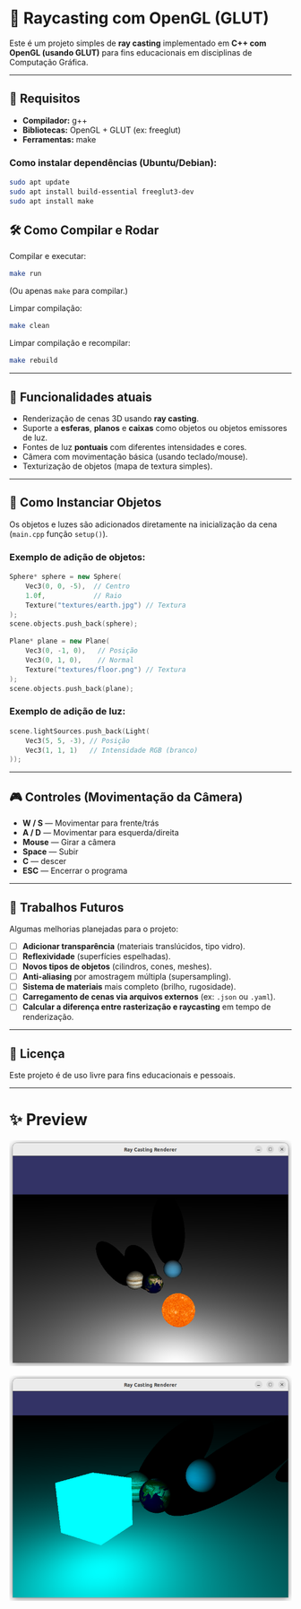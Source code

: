 # 🔦 Raycasting com OpenGL (GLUT)

Este é um projeto simples de **ray casting** implementado em **C++ com OpenGL (usando GLUT)** para fins educacionais em disciplinas de Computação Gráfica.

---

## 🚀 Requisitos

- **Compilador:** g++
- **Bibliotecas:** OpenGL + GLUT (ex: freeglut)
- **Ferramentas:** make

### Como instalar dependências (Ubuntu/Debian):

```bash
sudo apt update
sudo apt install build-essential freeglut3-dev
sudo apt install make
```

## 🛠️ Como Compilar e Rodar

Compilar e executar:

```bash
make run
```

(Ou apenas `make` para compilar.)

Limpar compilação:

```bash
make clean
```

Limpar compilação e recompilar:

```bash
make rebuild
```

---

## 🎨 Funcionalidades atuais

- Renderização de cenas 3D usando **ray casting**.
- Suporte a **esferas**, **planos** e **caixas** como objetos ou objetos emissores de luz.
- Fontes de luz **pontuais** com diferentes intensidades e cores.
- Câmera com movimentação básica (usando teclado/mouse).
- Texturização de objetos (mapa de textura simples).

---

## 🧱 Como Instanciar Objetos

Os objetos e luzes são adicionados diretamente na inicialização da cena (`main.cpp` função `setup()`).

### Exemplo de adição de objetos:

```cpp
Sphere* sphere = new Sphere(
    Vec3(0, 0, -5),  // Centro
    1.0f,            // Raio
    Texture("textures/earth.jpg") // Textura
);
scene.objects.push_back(sphere);
```

```cpp
Plane* plane = new Plane(
    Vec3(0, -1, 0),   // Posição
    Vec3(0, 1, 0),    // Normal
    Texture("textures/floor.png") // Textura
);
scene.objects.push_back(plane);
```

### Exemplo de adição de luz:

```cpp
scene.lightSources.push_back(Light(
    Vec3(5, 5, -3), // Posição
    Vec3(1, 1, 1)   // Intensidade RGB (branco)
));
```

---

## 🎮 Controles (Movimentação da Câmera)

- **W / S** — Movimentar para frente/trás
- **A / D** — Movimentar para esquerda/direita
- **Mouse** — Girar a câmera
- **Space** — Subir
- **C** — descer
- **ESC** — Encerrar o programa

---

## 🎯 Trabalhos Futuros

Algumas melhorias planejadas para o projeto:

- [ ] **Adicionar transparência** (materiais translúcidos, tipo vidro).
- [ ] **Reflexividade** (superfícies espelhadas).
- [ ] **Novos tipos de objetos** (cilindros, cones, meshes).
- [ ] **Anti-aliasing** por amostragem múltipla (supersampling).
- [ ] **Sistema de materiais** mais completo (brilho, rugosidade).
- [ ] **Carregamento de cenas via arquivos externos** (ex: `.json` ou `.yaml`).
- [ ] **Calcular a diferença entre rasterização e raycasting** em tempo de renderização.
---

## 📄 Licença

Este projeto é de uso livre para fins educacionais e pessoais.

---

# ✨ Preview

![Esfera luminosa com textura](images/sun_light.png)

![Cubo luminoso cor sólida](images/ciano_cube.png)

